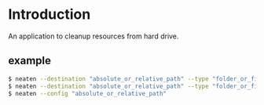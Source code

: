 # Introduction

An application to cleanup resources from hard drive.

## example

```sh
$ neaten --destination "absolute_or_relative_path" --type "folder_or_file" --patterns "dist,node_modules"
$ neaten --destination "absolute_or_relative_path" --type "folder_or_file" --patterns dist --patterns node_modules
$ neaten --config "absolute_or_relative_path"
```
